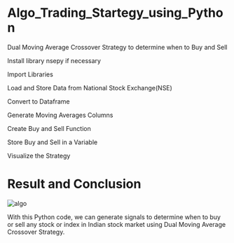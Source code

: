 # Algo_Trading_Startegy_using_Python

Dual Moving Average Crossover Strategy to determine when to Buy and Sell


Install library nsepy if necessary

Import Libraries

Load and Store Data from National Stock Exchange(NSE)

Convert to Dataframe

Generate Moving Averages Columns

Create Buy and Sell Function

Store Buy and Sell in a Variable

Visualize the Strategy

# Result and Conclusion

![algo](https://user-images.githubusercontent.com/121168657/215057147-3a39fdb5-f422-4bac-91c8-8886aeda8b6f.JPG)

With this Python code, we can generate signals to determine when to buy or sell  any stock or index in Indian stock market using Dual Moving Average Crossover Strategy.
